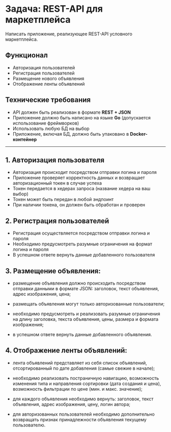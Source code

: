 # Задача: REST-API для маркетплейса

Написать приложение, реализующее REST-API условного маркетплейса.

## Функционал
-  Авторизация пользователей
-  Регистрация пользователей
-  Размещение нового объявления
-  Отображение ленты объявлений

## Технические требования
- API должен быть реализован в формате **REST + JSON**
- Приложение должно быть написано на языке **Go** (допускается использование фреймворков)
- Использовать любую БД на выбор
- Приложение, включая БД, должно быть упаковано в **Docker-контейнер**

---

## 1. Авторизация пользователя
- Авторизация происходит посредством отправки логина и пароля
- Приложение проверяет корректность данных и возвращает авторизационный токен в случае успеха
- Токен передается в хедерах запроса (название хедера на ваш выбор)
- Токен может быть передан в любой эндпоинт
- При наличии токена, он должен быть обработан и проверен

## 2. Регистрация пользователей
- Регистрация осуществляется посредством отправки логина и пароля
- Необходимо предусмотреть разумные ограничения на формат логина и пароля
- В успешном ответе вернуть данные добавленного пользователя

## 3. Размещение объявления:

- размещение объявления должно происходить
посредством отправки данными в формате JSON:
заголовок, текст объявления, адрес изображения, цена;

- размещать объявления могут только авторизованные
пользователи;

- необходимо предусмотреть и реализовать разумные
ограничения на длину заголовка, текста объявления, цены,
размера и формата изображения;

- в успешном ответе вернуть данные добавленного
объявления.

## 4. Отображение ленты объявлений:

- лента объявлений представляет из себя список
объявлений, отсортированный по дате добавления (самые
свежие в начале);

- необходимо реализовать постраничную навигацию,
возможность изменения типа и направления сортировки
(дата создания и цена), возможность фильтрации по цене
(мин. и макс. значение);

- для каждого объявления необходимо вернуть: заголовок,
текст объявления, адрес изображения, цену, логин автора;

- для авторизованных пользователей необходимо
дополнительно возвращать признак принадлежности
объявления текущему пользователю.